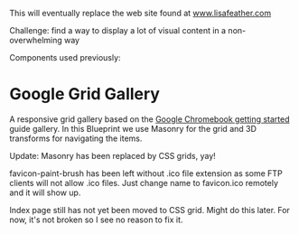This will eventually replace the web site found at www.lisafeather.com

Challenge: find a way to display a lot of visual content in a non-overwhelming way

Components used previously:

Google Grid Gallery
=========

A responsive grid gallery based on the [Google Chromebook getting started](https://gweb-gettingstartedguide.appspot.com/) guide gallery. In this Blueprint we use Masonry for the grid and 3D transforms for navigating the items.

Update: Masonry has been replaced by CSS grids, yay!

favicon-paint-brush has been left without .ico file extension as some FTP clients will not allow .ico files.
Just change name to favicon.ico remotely and it will show up.

Index page still has not yet been moved to CSS grid. Might do this later. For now, it's not broken so I see no reason to fix it.
